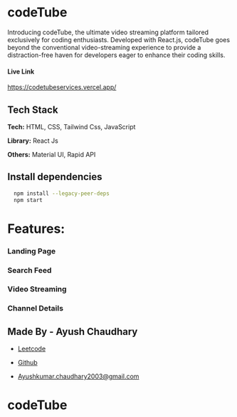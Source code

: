 
# codeTube

Introducing codeTube, the ultimate video streaming platform tailored exclusively for coding enthusiasts. Developed with React.js, codeTube goes beyond the conventional video-streaming experience to provide a distraction-free haven for developers eager to enhance their coding skills.

#### Live Link
https://codetubeservices.vercel.app/



## Tech Stack

**Tech:** HTML, CSS, Tailwind Css, JavaScript

**Library:** React Js

**Others:** Material UI, Rapid API 

  
## Install dependencies

```bash
  npm install --legacy-peer-deps
  npm start
```
 
# Features: 

### Landing Page

### Search Feed


### Video Streaming


### Channel Details



## Made By - Ayush Chaudhary


- [Leetcode](https://leetcode.com/u/akchaud5/)

- [Github](https://github.com/akchaud5/)

- Ayushkumar.chaudhary2003@gmail.com

  
# codeTube
